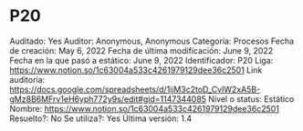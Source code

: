# P20

Auditado: Yes
Auditor: Anonymous, Anonymous
Categoría: Procesos
Fecha de creación: May 6, 2022
Fecha de última modificación: June 9, 2022
Fecha en la que pasó a estático: June 9, 2022
Identificador: P20
Liga: https://www.notion.so/1c63004a533c4261979129dee36c2501 
Link auditoría: https://docs.google.com/spreadsheets/d/1ijM3c2toD_CvIW2xA5B-gMz8B6MFrv1eH6yph772y9s/edit#gid=1147344085
Nivel o status: Estático
Nombre: https://www.notion.so/1c63004a533c4261979129dee36c2501 
Resuelto?: No
Se utiliza?: Yes
Última versión: 1.4